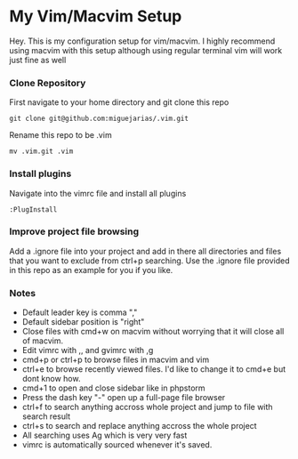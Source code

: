# My Vim/Macvim Setup

Hey. This is my configuration setup for vim/macvim. I highly recommend using macvim with this setup although using regular terminal vim will work just fine as well

### Clone Repository

First navigate to your home directory and git clone this repo

```
git clone git@github.com:miguejarias/.vim.git
```

Rename this repo to be .vim

```
mv .vim.git .vim
```

### Install plugins

Navigate into the vimrc file and install all plugins

```
:PlugInstall
```

### Improve project file browsing

Add a .ignore file into your project and add in there all directories and files that you 
want to exclude from ctrl+p searching. Use the .ignore file provided in this repo as
an example for you if you like.

### Notes

- Default leader key is comma ","
- Default sidebar position is "right"
- Close files with cmd+w on macvim without worrying that it will close all of macvim. 
- Edit vimrc with ,, and gvimrc with ,g
- cmd+p or ctrl+p to browse files in macvim and vim
- ctrl+e to browse recently viewed files. I'd like to change it to cmd+e but dont know how.
- cmd+1 to open and close sidebar like in phpstorm
- Press the dash key "-" open up a full-page file browser
- ctrl+f to search anything accross whole project and jump to file with search result
- ctrl+s to search and replace anything accross the whole project
- All searching uses Ag which is very very fast
- vimrc is automatically sourced whenever it's saved.
